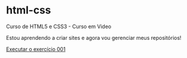 # html-css
 Curso de HTML5 e CSS3 - Curso em Video

Estou aprendendo a criar sites e agora vou gerenciar meus repositórios!

<a href="https://fernandofborges.github.io/html-css/exercicios/ex001/index.html">Executar o exercício 001</a>